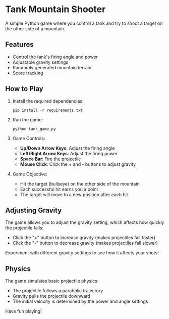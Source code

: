 # Tank Mountain Shooter

A simple Python game where you control a tank and try to shoot a target on the other side of a mountain.

## Features

- Control the tank's firing angle and power
- Adjustable gravity settings
- Randomly generated mountain terrain
- Score tracking

## How to Play

1. Install the required dependencies:
   ```
   pip install -r requirements.txt
   ```

2. Run the game:
   ```
   python tank_game.py
   ```

3. Game Controls:
   - **Up/Down Arrow Keys**: Adjust the firing angle
   - **Left/Right Arrow Keys**: Adjust the firing power
   - **Space Bar**: Fire the projectile
   - **Mouse Click**: Click the + and - buttons to adjust gravity

4. Game Objective:
   - Hit the target (bullseye) on the other side of the mountain
   - Each successful hit earns you a point
   - The target will move to a new position after each hit

## Adjusting Gravity

The game allows you to adjust the gravity setting, which affects how quickly the projectile falls:
- Click the "+" button to increase gravity (makes projectiles fall faster)
- Click the "-" button to decrease gravity (makes projectiles fall slower)

Experiment with different gravity settings to see how it affects your shots!

## Physics

The game simulates basic projectile physics:
- The projectile follows a parabolic trajectory
- Gravity pulls the projectile downward
- The initial velocity is determined by the power and angle settings

Have fun playing! 